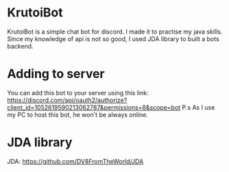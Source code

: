 # KrutoiBot
KrutoiBot is a simple chat bot for discord.
I made it to practise my java skills. 
Since my knowledge of api is not so good, I used JDA library to built a bots backend.
# Adding to server
You can add this bot to your server using this link: https://discord.com/api/oauth2/authorize?client_id=1052619590213062787&permissions=8&scope=bot
P.s As I use my PC to host this bot, he won't be always online.
# JDA library
JDA: https://github.com/DV8FromTheWorld/JDA
